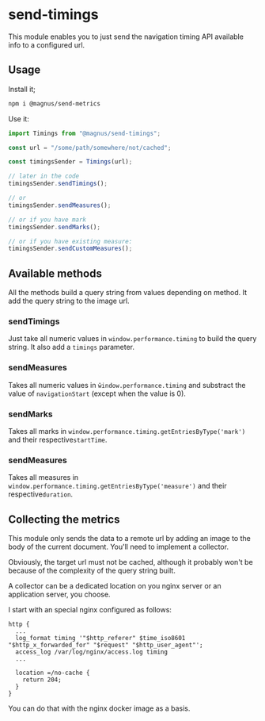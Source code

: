# send-timings

This module enables you to just send the navigation timing API available info to a configured url.

## Usage

Install it;

```sh
npm i @magnus/send-metrics
```

Use it:

```javascript
import Timings from "@magnus/send-timings";

const url = "/some/path/somewhere/not/cached";

const timingsSender = Timings(url);

// later in the code
timingsSender.sendTimings();

// or
timingsSender.sendMeasures();

// or if you have mark
timingsSender.sendMarks();

// or if you have existing measure:
timingsSender.sendCustomMeasures();
```

## Available methods

All the methods build a query string from values depending on method. It add the query string to the image url.

### sendTimings

Just take all numeric values in `window.performance.timing` to build the query string. It also add a `timings` parameter.

### sendMeasures

Takes all numeric values in `ŵindow.performance.timing` and substract the value of `navigationStart` (except when the value is 0).

### sendMarks

Takes all marks in `window.performance.timing.getEntriesByType('mark')` and their respective`startTime`.

### sendMeasures

Takes all measures in `window.performance.timing.getEntriesByType('measure')` and their respective`duration`.

## Collecting the metrics

This module only sends the data to a remote url by adding an image to the body of the current document. You'll need to implement a collector.

Obviously, the target url must not be cached, although it probably won't be because of the complexity of the query string built.

A collector can be a dedicated location on you nginx server or an application server, you choose.

I start with an special nginx configured as follows:

```
http {
  ...
  log_format timing '"$http_referer" $time_iso8601 "$http_x_forwarded_for" "$request" "$http_user_agent"';
  access_log /var/log/nginx/access.log timing
  ...

  location =/no-cache {
    return 204;
  }
}
```

You can do that with the nginx docker image as a basis.
